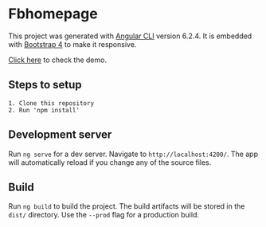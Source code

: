 # Fbhomepage

This project was generated with [Angular CLI](https://github.com/angular/angular-cli) version 6.2.4. It is embedded with [Bootstrap 4](https://getbootstrap.com/docs/4.0/getting-started/introduction/) to make it responsive.

[Click here](https://facebookui.netlify.com/) to check the demo.

## Steps to setup
```
1. Clone this repository
2. Run 'npm install'
```

## Development server

Run `ng serve` for a dev server. Navigate to `http://localhost:4200/`. The app will automatically reload if you change any of the source files.

## Build

Run `ng build` to build the project. The build artifacts will be stored in the `dist/` directory. Use the `--prod` flag for a production build.
